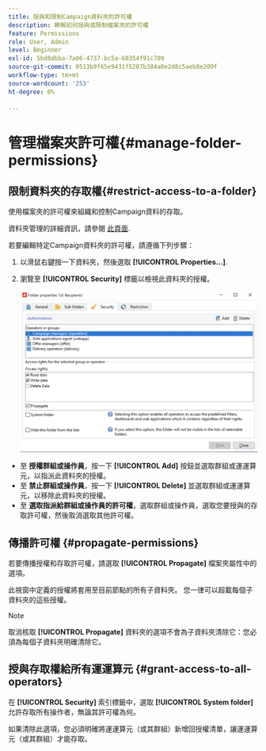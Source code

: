 ```yaml
---
title: 授與和限制Campaign資料夾的許可權
description: 瞭解如何授與或限制檔案夾的許可權
feature: Permissions
role: User, Admin
level: Beginner
exl-id: 5bd8dbba-7a06-4737-bc5a-60354f91c709
source-git-commit: 0513b9f65e9431f5207b384a0e2d8c5aeb8e209f
workflow-type: tm+mt
source-wordcount: '253'
ht-degree: 0%

---
```


# 管理檔案夾許可權{#manage-folder-permissions}

## 限制資料夾的存取權{#restrict-access-to-a-folder}

使用檔案夾的許可權來組織和控制Campaign資料的存取。

資料夾管理的詳細資訊，請參閱 [此頁面](../audiences/folders-and-views.md).

若要編輯特定Campaign資料夾的許可權，請遵循下列步驟：

1. 以滑鼠右鍵按一下資料夾，然後選取 **[!UICONTROL Properties...]**.
1. 瀏覽至 **[!UICONTROL Security]** 標籤以檢視此資料夾的授權。

   ![](assets/folder-permissions.png)

* 至 **授權群組或操作員**，按一下 **[!UICONTROL Add]** 按鈕並選取群組或運運算元，以指派此資料夾的授權。
* 至 **禁止群組或操作員**，按一下 **[!UICONTROL Delete]** 並選取群組或運運算元，以移除此資料夾的授權。
* 至 **選取指派給群組或操作員的許可權**，選取群組或操作員，選取您要授與的存取許可權，然後取消選取其他許可權。

## 傳播許可權 {#propagate-permissions}

若要傳播授權和存取許可權，請選取 **[!UICONTROL Propagate]** 檔案夾屬性中的選項。

此視窗中定義的授權將套用至目前節點的所有子資料夾。 您一律可以超載每個子資料夾的這些授權。

>[!NOTE]
>
>取消核取 **[!UICONTROL Propagate]** 資料夾的選項不會為子資料夾清除它：您必須為每個子資料夾明確清除它。

## 授與存取權給所有運運算元 {#grant-access-to-all-operators}

在 **[!UICONTROL Security]** 索引標籤中，選取 **[!UICONTROL System folder]** 允許存取所有操作者，無論其許可權為何。

如果清除此選項，您必須明確將運運算元（或其群組）新增回授權清單，讓運運算元（或其群組）才能存取。
